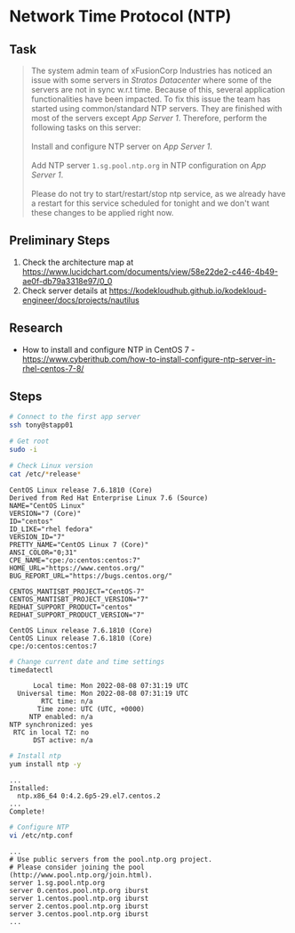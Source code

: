 # Network Time Protocol (NTP)

## Task

> The system admin team of xFusionCorp Industries has noticed an issue with some servers in *Stratos Datacenter* where some of the servers are not in sync w.r.t time. Because of this, several application functionalities have been impacted. To fix this issue the team has started using common/standard NTP servers. They are finished with most of the servers except *App Server 1*. Therefore, perform the following tasks on this server:<br><br>Install and configure NTP server on *App Server 1*.<br><br>Add NTP server `1.sg.pool.ntp.org` in NTP configuration on *App Server 1*.<br><br>Please do not try to start/restart/stop ntp service, as we already have a restart for this service scheduled for tonight and we don't want these changes to be applied right now.

## Preliminary Steps

1. Check the architecture map at https://www.lucidchart.com/documents/view/58e22de2-c446-4b49-ae0f-db79a3318e97/0_0
2. Check server details at https://kodekloudhub.github.io/kodekloud-engineer/docs/projects/nautilus

## Research

* How to install and configure NTP in CentOS 7 - https://www.cyberithub.com/how-to-install-configure-ntp-server-in-rhel-centos-7-8/

## Steps

```bash
# Connect to the first app server
ssh tony@stapp01

# Get root
sudo -i

# Check Linux version
cat /etc/*release*
```

```
CentOS Linux release 7.6.1810 (Core)
Derived from Red Hat Enterprise Linux 7.6 (Source)
NAME="CentOS Linux"
VERSION="7 (Core)"
ID="centos"
ID_LIKE="rhel fedora"
VERSION_ID="7"
PRETTY_NAME="CentOS Linux 7 (Core)"
ANSI_COLOR="0;31"
CPE_NAME="cpe:/o:centos:centos:7"
HOME_URL="https://www.centos.org/"
BUG_REPORT_URL="https://bugs.centos.org/"

CENTOS_MANTISBT_PROJECT="CentOS-7"
CENTOS_MANTISBT_PROJECT_VERSION="7"
REDHAT_SUPPORT_PRODUCT="centos"
REDHAT_SUPPORT_PRODUCT_VERSION="7"

CentOS Linux release 7.6.1810 (Core)
CentOS Linux release 7.6.1810 (Core)
cpe:/o:centos:centos:7
```

```bash
# Change current date and time settings
timedatectl
```

```
      Local time: Mon 2022-08-08 07:31:19 UTC
  Universal time: Mon 2022-08-08 07:31:19 UTC
        RTC time: n/a
       Time zone: UTC (UTC, +0000)
     NTP enabled: n/a
NTP synchronized: yes
 RTC in local TZ: no
      DST active: n/a
```

```bash
# Install ntp
yum install ntp -y
```

```
...
Installed:
  ntp.x86_64 0:4.2.6p5-29.el7.centos.2
...
Complete!
```

```bash
# Configure NTP
vi /etc/ntp.conf
```

```
...
# Use public servers from the pool.ntp.org project.
# Please consider joining the pool (http://www.pool.ntp.org/join.html).
server 1.sg.pool.ntp.org
server 0.centos.pool.ntp.org iburst
server 1.centos.pool.ntp.org iburst
server 2.centos.pool.ntp.org iburst
server 3.centos.pool.ntp.org iburst
...
```
